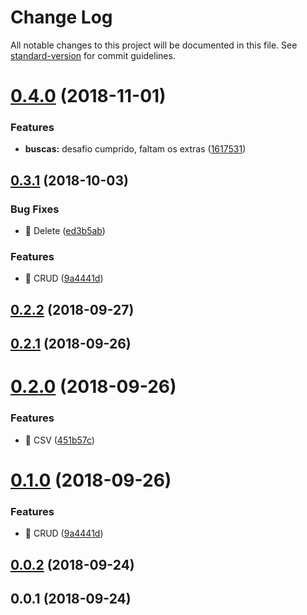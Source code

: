 # Change Log

All notable changes to this project will be documented in this file. See [standard-version](https://github.com/conventional-changelog/standard-version) for commit guidelines.

<a name="0.4.0"></a>
# [0.4.0](https://github.com/DavidMoura07/trabalhe-conosco-backend-dev/compare/v0.3.1...v0.4.0) (2018-11-01)


### Features

* **buscas:** desafio cumprido, faltam os extras ([1617531](https://github.com/DavidMoura07/trabalhe-conosco-backend-dev/commit/1617531))



<a name="0.3.1"></a>
## [0.3.1](https://github.com/DavidMoura07/trabalhe-conosco-backend-dev/compare/v0.3.0...v0.3.1) (2018-10-03)



### Bug Fixes

* 🐛 Delete ([ed3b5ab](https://github.com/DavidMoura07/trabalhe-conosco-backend-dev/commit/ed3b5ab))


### Features

* 🎸 CRUD ([9a4441d](https://github.com/DavidMoura07/trabalhe-conosco-backend-dev/commit/9a4441d))



<a name="0.2.2"></a>
## [0.2.2](https://github.com/DavidMoura07/trabalhe-conosco-backend-dev/compare/v0.2.1...v0.2.2) (2018-09-27)



<a name="0.2.1"></a>
## [0.2.1](https://github.com/DavidMoura07/trabalhe-conosco-backend-dev/compare/v0.2.0...v0.2.1) (2018-09-26)



<a name="0.2.0"></a>
# [0.2.0](https://github.com/DavidMoura07/trabalhe-conosco-backend-dev/compare/v0.1.0...v0.2.0) (2018-09-26)


### Features

* 🎸 CSV ([451b57c](https://github.com/DavidMoura07/trabalhe-conosco-backend-dev/commit/451b57c))



<a name="0.1.0"></a>
# [0.1.0](https://github.com/DavidMoura07/trabalhe-conosco-backend-dev/compare/v0.0.2...v0.1.0) (2018-09-26)


### Features

* 🎸 CRUD ([9a4441d](https://github.com/DavidMoura07/trabalhe-conosco-backend-dev/commit/9a4441d))



<a name="0.0.2"></a>
## [0.0.2](https://github.com/DavidMoura07/trabalhe-conosco-backend-dev/compare/v0.0.1...v0.0.2) (2018-09-24)



<a name="0.0.1"></a>
## 0.0.1 (2018-09-24)
